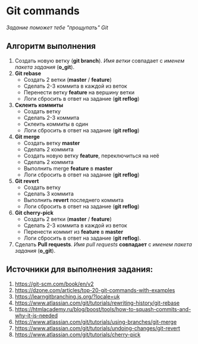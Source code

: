 # Git commands
_Задание поможет тебе "прощупать" Git_

## Алгоритм выполнения

1.	Создать новую ветку (__git branch__). _Имя ветки_ совпадает с _именем пакета задания_ (__o_git__).
2.	__Git rebase__
      *	Создать 2 ветки (__master__ / __feature__)
      *	Сделать 2-3 коммита в каждой из веток
      *	Перенести ветку __feature__ на вершину ветки 
      *	Логи сбросить в ответ на задание (__git reflog__)
3.	__Склеить коммиты__
      *	Создать ветку 
      *	Сделать 2-3 коммита 
      *	Склеить коммиты в один  
      *	Логи сбросить в ответ на задание (__git reflog__)
4.	__Git merge__
      *	Создать ветку __master__
      *	Сделать 2 коммита 
      *	Создать новую ветку __feature__, переключиться на неё 
      *	Сделать 2 коммита 
      *	Выполнить merge __feature__ в __master__
      *	Логи сбросить в ответ на задание (__git reflog__)
5.	__Git revert__
      *	Создать ветку
      *	Сделать 3 коммита  
      *	Выполнить __revert__ последнего коммита 
      *	Логи сбросить в ответ на задание (__git reflog__)
6.	__Git cherry-pick__
      *	Создать 2 ветки (__master__ / __feature__)
      *	Сделать 2-3 коммита в каждой из веток
      *	Перенести коммит из __feature__ в __master__
      *	Логи сбросить в ответ на задание (__git reflog__).
7.	Сделать __Pull requests__. _Имя pull requests_ __совпадает__ с _именем пакета задания_ (__o_git__).

## Источники для выполнения задания:
1.	https://git-scm.com/book/en/v2
2.	https://dzone.com/articles/top-20-git-commands-with-examples
3.	https://learngitbranching.js.org/?locale=uk
4.	https://www.atlassian.com/git/tutorials/rewriting-history/git-rebase
5.	https://htmlacademy.ru/blog/boost/tools/how-to-squash-commits-and-why-it-is-needed
6.	https://www.atlassian.com/git/tutorials/using-branches/git-merge
7.	https://www.atlassian.com/git/tutorials/undoing-changes/git-revert
8.	https://www.atlassian.com/git/tutorials/cherry-pick

